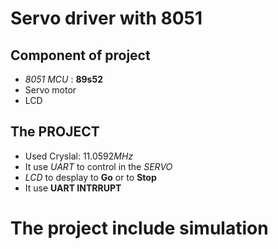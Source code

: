 # Servo driver with 8051 

## Component of project 
- *8051 MCU* : **89s52**
- Servo motor 
- LCD 

## The PROJECT 
- Used Cryslal: $11.0592MHz$ 
- It use $UART$ to control in the $SERVO$
- $LCD$ to desplay to **Go** or to **Stop**
- It use **UART INTRRUPT**
# The project include simulation 